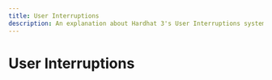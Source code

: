 ```yaml
---
title: User Interruptions
description: An explanation about Hardhat 3's User Interruptions system
---
```


# User Interruptions
